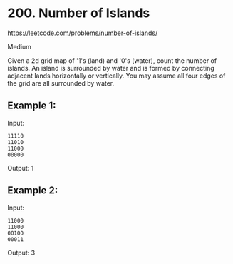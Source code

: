 # 200. Number of Islands
https://leetcode.com/problems/number-of-islands/

Medium

Given a 2d grid map of '1's (land) and '0's (water), count the number of islands. An island is surrounded by water and is formed by connecting adjacent lands horizontally or vertically. You may assume all four edges of the grid are all surrounded by water.

## Example 1:

Input:
```
11110
11010
11000
00000
```

Output: 1

## Example 2:

Input:
```
11000
11000
00100
00011
```

Output: 3
